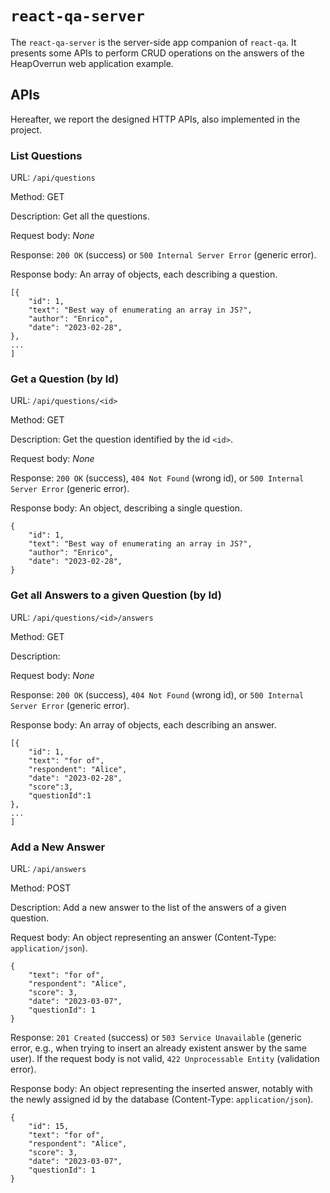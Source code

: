# `react-qa-server`

The `react-qa-server` is the server-side app companion of ```react-qa```. It presents some APIs to perform CRUD operations on the answers of the HeapOverrun web application example.

## APIs
Hereafter, we report the designed HTTP APIs, also implemented in the project.

### __List Questions__

URL: `/api/questions`

Method: GET

Description: Get all the questions.

Request body: _None_

Response: `200 OK` (success) or `500 Internal Server Error` (generic error).

Response body: An array of objects, each describing a question.
```
[{
    "id": 1,
    "text": "Best way of enumerating an array in JS?",
    "author": "Enrico",
    "date": "2023-02-28",
},
...
]
```

### __Get a Question (by Id)__

URL: `/api/questions/<id>`

Method: GET

Description: Get the question identified by the id `<id>`.

Request body: _None_

Response: `200 OK` (success), `404 Not Found` (wrong id), or `500 Internal Server Error` (generic error).

Response body: An object, describing a single question.
```
{
    "id": 1,
    "text": "Best way of enumerating an array in JS?",
    "author": "Enrico",
    "date": "2023-02-28",
}
```

### __Get all Answers to a given Question (by Id)__

URL: `/api/questions/<id>/answers`

Method: GET

Description:

Request body: _None_

Response: `200 OK` (success), `404 Not Found` (wrong id), or `500 Internal Server Error` (generic error).

Response body: An array of objects, each describing an answer.
```
[{
    "id": 1,
    "text": "for of",
    "respondent": "Alice",
    "date": "2023-02-28",
    "score":3,
    "questionId":1
},
...
]
```

### __Add a New Answer__

URL: `/api/answers`

Method: POST

Description: Add a new answer to the list of the answers of a given question.

Request body: An object representing an answer (Content-Type: `application/json`).
```
{
    "text": "for of",
    "respondent": "Alice",
    "score": 3,
    "date": "2023-03-07",
    "questionId": 1
}
```

Response: `201 Created` (success) or `503 Service Unavailable` (generic error, e.g., when trying to insert an already existent answer by the same user). If the request body is not valid, `422 Unprocessable Entity` (validation error).

Response body: An object representing the inserted answer, notably with the newly assigned id by the database (Content-Type: `application/json`).
```
{
    "id": 15,
    "text": "for of",
    "respondent": "Alice",
    "score": 3,
    "date": "2023-03-07",
    "questionId": 1
}
```

